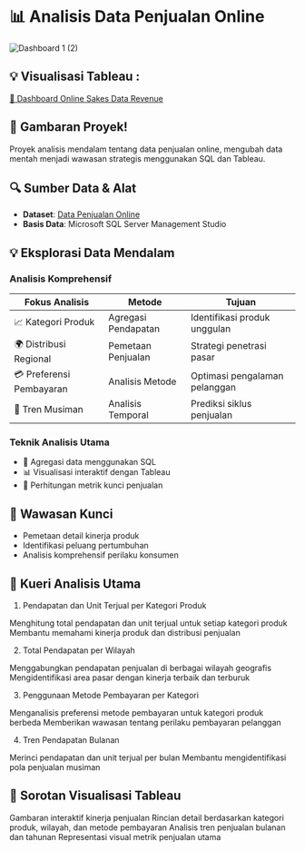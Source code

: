 # 📊 Analisis Data Penjualan Online

![Dashboard 1 (2)](https://github.com/user-attachments/assets/17b1e31a-0059-4201-a58d-5767ef9113a6)

## 💡 Visualisasi Tableau : 
[🔗 Dashboard Online Sakes Data Revenue](https://public.tableau.com/views/OnlineSalesData_17382535570630/Dashboard1?:language=en-US&:sid=&:redirect=auth&:display_count=n&:origin=viz_share_link)

## 🚀 Gambaran Proyek!

Proyek analisis mendalam tentang data penjualan online, mengubah data mentah menjadi wawasan strategis menggunakan SQL dan Tableau.

## 🔍 Sumber Data & Alat
- **Dataset**: [Data Penjualan Online](https://github.com/diontambz/Online-Sales-Data-Revenue/blob/main/Online%20Sales%20Data.xlsx)
- **Basis Data**: Microsoft SQL Server Management Studio

## 💡 Eksplorasi Data Mendalam

### Analisis Komprehensif
| Fokus Analisis | Metode | Tujuan |
|---------------|--------|--------|
| 📈 Kategori Produk | Agregasi Pendapatan | Identifikasi produk unggulan |
| 🌍 Distribusi Regional | Pemetaan Penjualan | Strategi penetrasi pasar |
| 💳 Preferensi Pembayaran | Analisis Metode | Optimasi pengalaman pelanggan |
| 📅 Tren Musiman | Analisis Temporal | Prediksi siklus penjualan |

### Teknik Analisis Utama
- 🔢 Agregasi data menggunakan SQL
- 📊 Visualisasi interaktif dengan Tableau
- 🧮 Perhitungan metrik kunci penjualan

## 🎯 Wawasan Kunci
- Pemetaan detail kinerja produk
- Identifikasi peluang pertumbuhan
- Analisis komprehensif perilaku konsumen

## 🎯 Kueri Analisis Utama
1. Pendapatan dan Unit Terjual per Kategori Produk

Menghitung total pendapatan dan unit terjual untuk setiap kategori produk
Membantu memahami kinerja produk dan distribusi penjualan

2. Total Pendapatan per Wilayah

Menggabungkan pendapatan penjualan di berbagai wilayah geografis
Mengidentifikasi area pasar dengan kinerja terbaik dan terburuk

3. Penggunaan Metode Pembayaran per Kategori

Menganalisis preferensi metode pembayaran untuk kategori produk berbeda
Memberikan wawasan tentang perilaku pembayaran pelanggan

4. Tren Pendapatan Bulanan

Merinci pendapatan dan unit terjual per bulan
Membantu mengidentifikasi pola penjualan musiman

## 🎯 Sorotan Visualisasi Tableau

Gambaran interaktif kinerja penjualan
Rincian detail berdasarkan kategori produk, wilayah, dan metode pembayaran
Analisis tren penjualan bulanan dan tahunan
Representasi visual metrik penjualan utama
